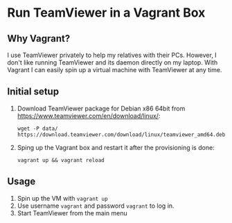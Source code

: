 # Run TeamViewer in a Vagrant Box 

## Why Vagrant?

I use TeamViewer privately to help my relatives with their PCs.
However, I don't like running TeamViewer and its daemon directly on my laptop.
With Vagrant I can easily spin up a virtual machine with TeamViewer at any time.

## Initial setup

1. Download TeamViewer package for Debian x86 64bit from https://www.teamviewer.com/en/download/linux/:
    ```
    wget -P data/ https://download.teamviewer.com/download/linux/teamviewer_amd64.deb
    ```
2. Sping up the Vagrant box and restart it after the provisioning is done:
    ```
    vagrant up && vagrant reload
    ```

## Usage

1. Spin up the VM with `vagrant up`
2. Use username `vagrant` and password `vagrant` to log in.
3. Start TeamViewer from the main menu
